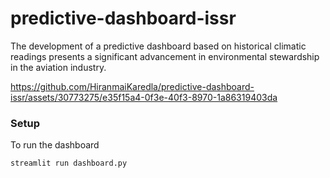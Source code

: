 # predictive-dashboard-issr
The development of a predictive dashboard based on historical climatic readings presents a significant advancement in environmental stewardship in the aviation industry.





https://github.com/HiranmaiKaredla/predictive-dashboard-issr/assets/30773275/e35f15a4-0f3e-40f3-8970-1a86319403da
### Setup
To run the dashboard
```
streamlit run dashboard.py
```



